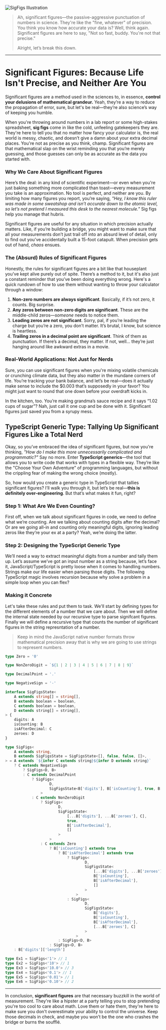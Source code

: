 ![SigFigs Illustration](https://storage.googleapis.com/hox-io-blog-assets/2024-09-15-sig-figs.webp)

> Ah, significant figures—the passive-aggressive punctuation of numbers in
> science. They're like the "fine, whatever" of precision. You think you know
> how accurate your data is? Well, think again. Significant figures are here to
> say, "Not so fast, buddy. You're not that precise."
>
> Alright, let’s break this down.

---

# Significant Figures: Because Life Isn't Precise, and Neither Are You

Significant figures are a method used in the sciences to, in essence, **control
your delusions of mathematical grandeur.** Yeah, they’re a way to reduce the
propagation of error, sure, but let's be real—they’re also science’s way of
keeping you humble.

When you're throwing around numbers in a lab report or some high-stakes
spreadsheet, **sig figs** come in like the cold, unfeeling gatekeepers they are.
They're here to tell you that no matter how fancy your calculator is, the real
world is messy, chaotic, and doesn’t give a damn about your extra decimal
places. You're not as precise as you think, champ. Significant figures are that
mathematical slap on the wrist reminding you that you’re merely guessing, and
those guesses can only be as accurate as the data you started with.

### Why We Care About Significant Figures

Here’s the deal: in any kind of scientific experiment—or even when you're just
baking something more complicated than toast—every measurement you take is an
approximation. No tool is perfect, and neither are you. By limiting how many
figures you report, you’re saying, *"Hey, I know this ruler was made in some
sweatshop and isn’t accurate down to the atomic level, so let’s not pretend I
measured this desk to the nearest molecule."* Sig figs help you manage that
hubris.

Significant figures are useful for any situation in which precision actually
matters. Like, if you’re building a bridge, you might want to make sure that all
your measurements don’t just trail off into an absurd level of detail, only to
find out you’ve accidentally built a 15-foot catapult. When precision gets out
of hand, *chaos* ensues.

### The (Absurd) Rules of Significant Figures

Honestly, the rules for significant figures are a bit like that houseplant
you’ve kept alive purely out of spite. There’s a method to it, but it's also
just a constant reminder that you’ve been doing everything wrong. Here's a quick
rundown of how to use them without wanting to throw your calculator through a
window:

1. **Non-zero numbers are always significant**. Basically, if it’s not zero, it
   counts. Big surprise.
2. **Any zeros between non-zero digits are significant**. These are the
   middle-child zeros—*someone* needs to notice them.
3. **Leading zeros are not significant**. Sorry, pal, if you’re leading the
   charge but you’re a zero, you don’t matter. It’s brutal, I know, but science
   is heartless.
4. **Trailing zeros in a decimal point are significant**. Think of them as
   punctuation. If there’s a decimal, they matter. If not, well... they’re just
   hanging around like awkward extras in a movie.

### Real-World Applications: Not Just for Nerds

Sure, you can use significant figures when you're mixing volatile chemicals or
crunching climate data, but they also matter in the mundane corners of life.
You’re tracking your bank balance, and let’s be real—does it actually make sense
to include the $0.003 that’s supposedly in your favor? You might just want to
round that one down before your overdraft kicks in.

In the kitchen, too. You’re making grandma’s sauce recipe and it says “1.02 cups
of sugar”? Nah, just call it one cup and be done with it. Significant figures
just saved you from a syrupy mess.

## TypeScript Generic Type: Tallying Up Significant Figures Like a Total Nerd

Okay, so you’ve embraced the idea of significant figures, but now you're
thinking, *"How do I make this more unnecessarily complicated and
programmatic?"* Say no more. Enter **TypeScript generics**—the tool that allows
you to write code that works with types in a flexible way. They’re like the
"Choose Your Own Adventure" of programming languages, but without the crippling
fear of making the wrong choice (mostly).

So, how would you create a generic type in TypeScript that tallies significant
figures? I’ll walk you through it, but let’s be real—**this is definitely
over-engineering**. But that’s what makes it fun, right?

### Step 1: What Are We Even Counting?

First off, when we talk about significant figures in code, we need to define
what we’re counting. Are we talking about counting digits after the decimal? Or
are we going all-in and counting only meaningful digits, ignoring leading zeros
like they’re your ex at a party? Yeah, we’re doing the latter.

### Step 2: Designing the TypeScript Generic Type

We’ll need a way to extract meaningful digits from a number and tally them up.
Let’s assume we’ve got an input number as a string because, let’s face it,
JavaScript/TypeScript is pretty loose when it comes to handling numbers. Strings
make our life easier when parsing those digits. The following TypeScript magic
involves recursion because why solve a problem in a simple loop when you can
flex?

### Making it Concrete

Let's take these rules and put them to task. We'll start by defining types for
the different elements of a number that we care about. Then we will define the
internal state needed by our recursive type to parse signifcant figures. Finally
we will define a recursive type that counts the number of significant figures in
the string represntation of a number.

> Keep in mind the JavaScript native number formats throw mathematical precision
> away that is why we are going to use strings to represent numbers.

```typescript
type Zero = '0'

type NonZeroDigit = `${1 | 2 | 3 | 4 | 5 | 6 | 7 | 8 | 9}`

type DecimalPoint = '.'

type NegativeSign = '-'

interface SigFigsState<
	A extends string[] = string[],
	B extends boolean = boolean,
	C extends boolean = boolean,
	D extends string[] = string[],
> {
	digits: A
	isCounting: B
	isAfterDecimal: C
	zeroes: D
}

type SigFigs<
	A extends string,
	B extends SigFigsState = SigFigsState<[], false, false, []>,
> = A extends `${infer C extends string}${infer D extends string}`
	? C extends NegativeSign
		? SigFigs<D, B>
		: C extends DecimalPoint
			? SigFigs<
					D,
					SigFigsState<B['digits'], B['isCounting'], true, B['zeroes']>
				>
			: C extends NonZeroDigit
				? SigFigs<
						D,
						SigFigsState<
							[...B['digits'], ...B['zeroes'], C],
							true,
							B['isAfterDecimal'],
							[]
						>
					>
				: C extends Zero
					? B['isCounting'] extends true
						? B['isAfterDecimal'] extends true
							? SigFigs<
									D,
									SigFigsState<
										[...B['digits'], ...B['zeroes'], C],
										B['isCounting'],
										B['isAfterDecimal'],
										[]
									>
								>
							: SigFigs<
									D,
									SigFigsState<
										B['digits'],
										B['isCounting'],
										B['isAfterDecimal'],
										[...B['zeroes'], C]
									>
								>
						: SigFigs<D, B>
					: SigFigs<D, B>
	: B['digits']['length']

type Ex1 = SigFigs<'1'> // 1
type Ex2 = SigFigs<'10'> // 1
type Ex3 = SigFigs<'10.0'> // 3
type Ex4 = SigFigs<'0.1'> // 1
type Ex5 = SigFigs<'0.01'> // 1
type Ex6 = SigFigs<'0.10'> // 2
```

---

In conclusion, **significant figures** are that necessary buzzkill in the world
of measurement. They're like a hipster at a party telling you to stop pretending
you're too cool to care about math. Love them or hate them, they're here to make
sure you don't overestimate your ability to control the universe. Keep those
decimals in check, and maybe you won’t be the one who crashes the bridge or
burns the soufflé.
